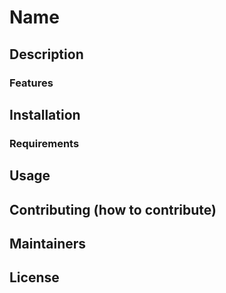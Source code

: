 # Name

## Description

### Features

## Installation

### Requirements

## Usage 

## Contributing (how to contribute)

## Maintainers

## License
